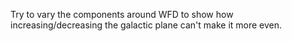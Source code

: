 Try to vary the components around WFD to show how increasing/decreasing the galactic plane can't make it more even.

